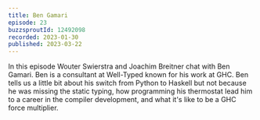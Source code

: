 ```yaml
---
title: Ben Gamari 
episode: 23
buzzsproutId: 12492098
recorded: 2023-01-30
published: 2023-03-22
---
```

In this episode Wouter Swierstra and Joachim Breitner chat with Ben Gamari. Ben is a consultant at Well-Typed known for his work at GHC. Ben tells us a little bit about his switch from Python to Haskell but not because he was missing the static typing, how programming his thermostat lead him to a career in the compiler development, and what it's like to be a GHC force multiplier.  
